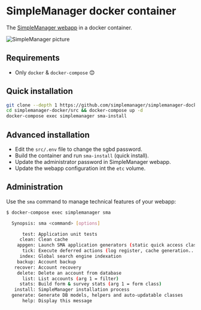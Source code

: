 # SimpleManager docker container

The [SimpleManager webapp](https://www.simplemanager.org) in a docker container.

![SimpleManager picture](https://blog.simplemanager.org/wp-content/uploads/2017/11/sma-factures.png)

## Requirements

* Only `docker` & `docker-compose` :blush:

## Quick installation

```bash
git clone --depth 1 https://github.com/simplemanager/simplemanager-docker
cd simplemanager-docker/src && docker-compose up -d
docker-compose exec simplemanager sma-install
```

## Advanced installation

* Edit the `src/.env` file to change the sgbd password.
* Build the container and run `sma-install` (quick install).
* Update the administrator password in SimpleManager webapp.
* Update the webapp configuration int the `etc` volume.

## Administration

Use the `sma` command to manage technical features of your webapp:

```bash
$ docker-compose exec simplemanager sma

  Synopsis: sma <command> [options]

      test: Application unit tests
     clean: Clean cache
    appgen: Launch SMA application generators (static quick access classes)
      tick: Execute deferred actions (log register, cache generation...)
     index: Global search engine indexation
    backup: Account backup
   recover: Account recovery
    delete: Delete an account from database
      list: List accounts (arg 1 = filter)
     stats: Build form & survey stats (arg 1 = form class)
   install: SimpleManager installation process
  generate: Generate DB models, helpers and auto-updatable classes
      help: Display this message
```
